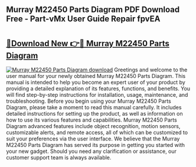 ## Murray M22450 Parts Diagram PDF Download Free - Part-vMx User Guide Repair fpvEA

# <h2><a href="http://dfufa9z.blite.top/?on=Murray+M22450+Parts+Diagram">🔗Download New 👉🔴 Murray M22450 Parts Diagram</a></h2>

[![Murray M22450 Parts Diagram download](https://i.imgur.com/lujVjoI.png)](http://dfufa9z.blite.top/?on=Murray+M22450+Parts+Diagram)
Greetings and welcome to the user manual for your newly obtained Murray M22450 Parts Diagram. This manual is intended to help you become an expert user of your product by providing a detailed explanation of its features, functions, and benefits. You will find step-by-step instructions for installation, usage, maintenance, and troubleshooting. Before you begin using your Murray M22450 Parts Diagram, please take a moment to read this manual carefully. It includes detailed instructions for setting up the product, as well as information on how to use its various features and capabilities. Murray M22450 Parts Diagram advanced features include object recognition, motion sensors, customizable alerts, and remote access, all of which can be customized to suit your preferences via the user interface. We believe that the Murray M22450 Parts Diagram has served its purpose in getting you started with your new gadget. Should you need any clarification or assistance, our customer support team is always available.
